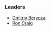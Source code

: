 ### Leaders
* [Dmitriy Beryoza](mailto://dmitriy.beryoza@owasp.org)
* [Ron Craig](mailto://roncraig@us.ibm.com)
